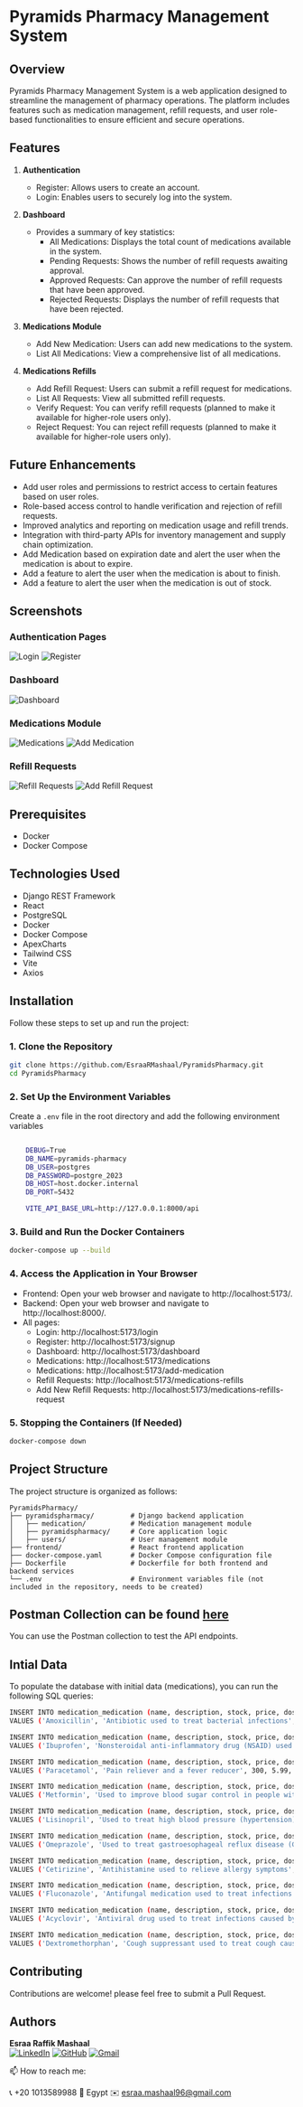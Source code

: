 # Pyramids Pharmacy Management System

## Overview

Pyramids Pharmacy Management System is a web application designed to streamline the management of pharmacy operations. The platform includes features such as medication management, refill requests, and user role-based functionalities to ensure efficient and secure operations.

## Features

1. **Authentication**

   - Register: Allows users to create an account.
   - Login: Enables users to securely log into the system.

2. **Dashboard**

   - Provides a summary of key statistics:
     - All Medications: Displays the total count of medications available in the system.
     - Pending Requests: Shows the number of refill requests awaiting approval.
     - Approved Requests: Can approve the number of refill requests that have been approved.
     - Rejected Requests: Displays the number of refill requests that have been rejected.  

3. **Medications Module**

   - Add New Medication: Users can add new medications to the system.
   - List All Medications: View a comprehensive list of all medications.

4. **Medications Refills**

    - Add Refill Request: Users can submit a refill request for medications.
    - List All Requests: View all submitted refill requests.
    - Verify Request: You can verify refill requests (planned to make it available for higher-role users only).
    - Reject Request: You can reject refill requests (planned to make it available for higher-role users only).

## Future Enhancements

- Add user roles and permissions to restrict access to certain features based on user roles.
- Role-based access control to handle verification and rejection of refill requests.
- Improved analytics and reporting on medication usage and refill trends.
- Integration with third-party APIs for inventory management and supply chain optimization.
- Add Medication based on expiration date and alert the user when the medication is about to expire.
- Add a feature to alert the user when the medication is about to finish.
- Add a feature to alert the user when the medication is out of stock.

## Screenshots

### Authentication Pages
![Login](screenshots/login.png)
![Register](screenshots/signup.png)


### Dashboard
![Dashboard](screenshots/dashboard.png)

### Medications Module
![Medications](screenshots/midication_list.png)
![Add Medication](screenshots/add_medication.png)

### Refill Requests
![Refill Requests](screenshots/refill_requests.png)
![Add Refill Request](screenshots/add_refill_request.png)


## Prerequisites

- Docker
- Docker Compose

## Technologies Used

- Django REST Framework
- React
- PostgreSQL
- Docker
- Docker Compose
- ApexCharts
- Tailwind CSS
- Vite
- Axios

## Installation

Follow these steps to set up and run the project:

### 1. Clone the Repository

```sh
git clone https://github.com/EsraaRMashaal/PyramidsPharmacy.git
cd PyramidsPharmacy
```

### 2. Set Up the Environment Variables

Create a `.env` file in the root directory and add the following environment variables
    
```sh   

    DEBUG=True
    DB_NAME=pyramids-pharmacy
    DB_USER=postgres
    DB_PASSWORD=postgre_2023
    DB_HOST=host.docker.internal
    DB_PORT=5432

    VITE_API_BASE_URL=http://127.0.0.1:8000/api
```

### 3. Build and Run the Docker Containers
    
```sh
docker-compose up --build
```

### 4. Access the Application in Your Browser

- Frontend: Open your web browser and navigate to http://localhost:5173/.
- Backend: Open your web browser and navigate to http://localhost:8000/.
- All pages: 
    - Login: http://localhost:5173/login
    - Register: http://localhost:5173/signup
    - Dashboard: http://localhost:5173/dashboard
    - Medications: http://localhost:5173/medications
    - Medications: http://localhost:5173/add-medication
    - Refill Requests: http://localhost:5173/medications-refills
    - Add New Refill Requests: http://localhost:5173/medications-refills-request

### 5. Stopping the Containers (If Needed)

```sh
docker-compose down
```

## Project Structure

The project structure is organized as follows:

```plaintext
PyramidsPharmacy/
├── pyramidspharmacy/         # Django backend application
│   ├── medication/           # Medication management module
│   ├── pyramidspharmacy/     # Core application logic
│   ├── users/                # User management module
├── frontend/                 # React frontend application
├── docker-compose.yaml       # Docker Compose configuration file
├── Dockerfile                # Dockerfile for both frontend and backend services
└── .env                      # Environment variables file (not included in the repository, needs to be created)
```

## Postman Collection can be found [here](https://galactic-rocket-649595.postman.co/workspace/My-Workspace~02bfb526-da9a-4ab4-8734-dbc4f8fede12/collection/24728437-0998060a-89af-4167-acde-6fd57e6e7a11?action=share&creator=24728437)

You can use the Postman collection to test the API endpoints.

## Intial Data

To populate the database with initial data (medications), you can run the following SQL queries:

```sh
INSERT INTO medication_medication (name, description, stock, price, dosage_form, manufacturer, expiry_date, category, prescription_required, created_at, updated_at)
VALUES ('Amoxicillin', 'Antibiotic used to treat bacterial infections', 100, 12.50, 'Capsule', 'Pfizer', '2025-12-31', 'Antibiotics', true, NOW(), NOW());

INSERT INTO medication_medication (name, description, stock, price, dosage_form, manufacturer, expiry_date, category, prescription_required, created_at, updated_at)
VALUES ('Ibuprofen', 'Nonsteroidal anti-inflammatory drug (NSAID) used to reduce fever and treat pain or inflammation', 200, 8.99, 'Tablet', 'Johnson & Johnson', '2024-11-30', 'Analgesics', false, NOW(), NOW());

INSERT INTO medication_medication (name, description, stock, price, dosage_form, manufacturer, expiry_date, category, prescription_required, created_at, updated_at)
VALUES ('Paracetamol', 'Pain reliever and a fever reducer', 300, 5.99, 'Tablet', 'GlaxoSmithKline', '2023-10-15', 'Antipyretics', false, NOW(), NOW());

INSERT INTO medication_medication (name, description, stock, price, dosage_form, manufacturer, expiry_date, category, prescription_required, created_at, updated_at)
VALUES ('Metformin', 'Used to improve blood sugar control in people with type 2 diabetes', 150, 15.00, 'Tablet', 'Merck', '2025-05-20', 'Antidiabetics', true, NOW(), NOW());

INSERT INTO medication_medication (name, description, stock, price, dosage_form, manufacturer, expiry_date, category, prescription_required, created_at, updated_at)
VALUES ('Lisinopril', 'Used to treat high blood pressure (hypertension) and heart failure', 120, 10.50, 'Tablet', 'AstraZeneca', '2024-08-25', 'Antihypertensives', true, NOW(), NOW());

INSERT INTO medication_medication (name, description, stock, price, dosage_form, manufacturer, expiry_date, category, prescription_required, created_at, updated_at)
VALUES ('Omeprazole', 'Used to treat gastroesophageal reflux disease (GERD) and other conditions caused by excess stomach acid', 180, 9.75, 'Capsule', 'Novartis', '2023-12-31', 'Antacids', false, NOW(), NOW());

INSERT INTO medication_medication (name, description, stock, price, dosage_form, manufacturer, expiry_date, category, prescription_required, created_at, updated_at)
VALUES ('Cetirizine', 'Antihistamine used to relieve allergy symptoms', 250, 7.50, 'Tablet', 'Sanofi', '2024-04-15', 'Antihistamines', false, NOW(), NOW());

INSERT INTO medication_medication (name, description, stock, price, dosage_form, manufacturer, expiry_date, category, prescription_required, created_at, updated_at)
VALUES ('Fluconazole', 'Antifungal medication used to treat infections caused by fungus', 90, 20.00, 'Tablet', 'Pfizer', '2025-01-10', 'Antifungals', true, NOW(), NOW());

INSERT INTO medication_medication (name, description, stock, price, dosage_form, manufacturer, expiry_date, category, prescription_required, created_at, updated_at)
VALUES ('Acyclovir', 'Antiviral drug used to treat infections caused by herpes viruses', 110, 25.00, 'Tablet', 'GlaxoSmithKline', '2024-09-30', 'Antivirals', true, NOW(), NOW());

INSERT INTO medication_medication (name, description, stock, price, dosage_form, manufacturer, expiry_date, category, prescription_required, created_at, updated_at)
VALUES ('Dextromethorphan', 'Cough suppressant used to treat cough caused by the common cold or flu', 220, 6.50, 'Syrup', 'Johnson & Johnson', '2023-11-30', 'Antitussives', false, NOW(), NOW());
```


## Contributing

Contributions are welcome! please feel free to submit a Pull Request. 

## Authors

**Esraa Raffik Mashaal**  
[![LinkedIn](https://img.shields.io/badge/-LinkedIn-blue?style=flat&logo=linkedin&logoColor=white)](https://www.linkedin.com/in/esraamashaal/) 
[![GitHub](https://img.shields.io/badge/-GitHub-black?style=flat&logo=github&logoColor=white)](https://github.com/EsraaRMashaal) 
[![Gmail](https://img.shields.io/badge/-Gmail-c14438?style=flat&logo=gmail&logoColor=white)](mailto:esraa.mashaal96@gmail.com)

📫 How to reach me:

📞 +20 1013589988  📍 Egypt  ✉️ esraa.mashaal96@gmail.com


